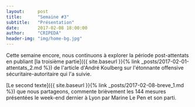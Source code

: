 ```yaml
---
layout:     post
title:      "Semaine #3"
subtitle:   "Présentation"
date:       2017-02-08 18:00:00
author:     "CRIPEDA"
header-img: "img/home-bg.jpg"
---
```


Cette semaine encore, nous continuons à explorer la période post-attentats en publiant [la troisième partie]({{ site.baseurl }}{% link _posts/2017-02-01-attentats_2.md %}) de l'article d'André Koulberg sur l'étonnante offensive sécuritaire-autoritaire qui l'a suivie.

[Le second texte]({{ site.baseurl }}{% link _posts/2017-02-08-breve_1.md %}) que nous partageons, commente brièvement les 144 mesures présentées le week-end dernier à Lyon par Marine Le Pen et son parti.
